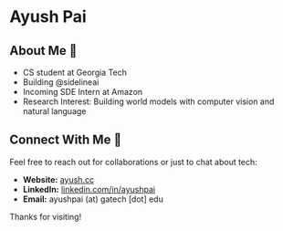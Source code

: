 # Ayush Pai

## About Me 🚀

- CS student at Georgia Tech
- Building @sidelineai
- Incoming SDE Intern at Amazon
- Research Interest: Building world models with computer vision and natural language


## Connect With Me 🌟

Feel free to reach out for collaborations or just to chat about tech:

- **Website:** [ayush.cc](https://ayush.cc)
- **LinkedIn:** [linkedin.com/in/ayushpai](https://www.linkedin.com/in/ayushpai/)
- **Email:** ayushpai (at) gatech [dot] edu

Thanks for visiting!
